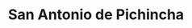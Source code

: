 ---
title: San Antonio de Pichincha
url: /san-antonio-de-pichincha/
latitude: -0.006
longitude: -78.453
---